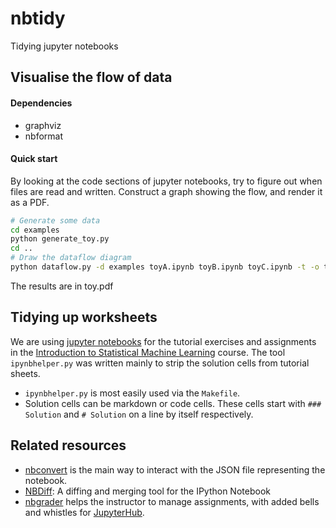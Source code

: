 # nbtidy
Tidying jupyter notebooks

## Visualise the flow of data

#### Dependencies

- graphviz
- nbformat

#### Quick start
By looking at the code sections of jupyter notebooks, try to figure out when files are read and written. Construct a graph showing the flow, and render it as a PDF.

```bash
# Generate some data
cd examples
python generate_toy.py
cd ..
# Draw the dataflow diagram
python dataflow.py -d examples toyA.ipynb toyB.ipynb toyC.ipynb -t -o toy.pdf
```

The results are in toy.pdf

## Tidying up worksheets

We are using [jupyter notebooks](https://jupyter.org/) for the tutorial exercises and assignments in the [Introduction to Statistical Machine Learning](http://programsandcourses.anu.edu.au/course/comp4670) course. The tool ```ipynbhelper.py``` was written mainly to strip the solution cells from tutorial sheets.

* ```ipynbhelper.py``` is most easily used via the ```Makefile```.
* Solution cells can be markdown or code cells. These cells start with ```### Solution``` and ```# Solution``` on a line by itself respectively.

## Related resources

* [nbconvert](http://nbconvert.readthedocs.org/en/latest/) is the main way to interact with the JSON file representing the notebook.
* [NBDiff](http://nbdiff.org/): A diffing and merging tool for the IPython Notebook
* [nbgrader](http://nbgrader.readthedocs.org/en/stable/) helps the instructor to manage assignments, with added bells and whistles for [JupyterHub](https://github.com/jupyter/jupyterhub).
